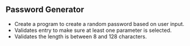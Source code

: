 ## Password Generator
* Create a program to create a random password based on user input.
* Validates entry to make sure at least one parameter is selected.
* Validates the length is between 8 and 128 characters.